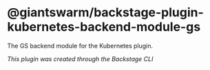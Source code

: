 # @giantswarm/backstage-plugin-kubernetes-backend-module-gs

The GS backend module for the Kubernetes plugin.

_This plugin was created through the Backstage CLI_

